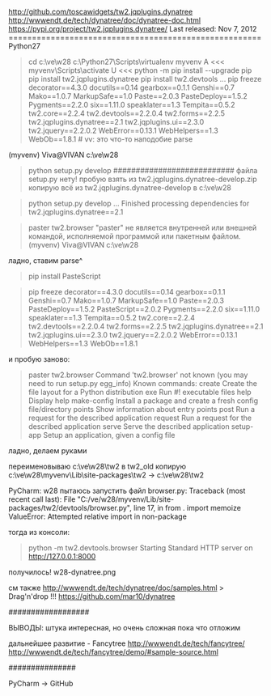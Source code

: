 ﻿http://github.com/toscawidgets/tw2.jqplugins.dynatree
http://wwwendt.de/tech/dynatree/doc/dynatree-doc.html
https://pypi.org/project/tw2.jqplugins.dynatree/
Last released: Nov 7, 2012
======================================================	Python27
> cd c:\ve\w28
> c:\Python27\Scripts\virtualenv myvenv
>A	<<<	myvenv\Scripts\activate
>U	<<<	python -m pip install --upgrade pip
> pip install tw2.jqplugins.dynatree
> pip install tw2.devtools
...
> pip freeze
decorator==4.3.0
docutils==0.14
gearbox==0.1.1
Genshi==0.7
Mako==1.0.7
MarkupSafe==1.0
Paste==2.0.3
PasteDeploy==1.5.2
Pygments==2.2.0
six==1.11.0
speaklater==1.3
Tempita==0.5.2
tw2.core==2.2.4
tw2.devtools==2.2.0.4
tw2.forms==2.2.5
tw2.jqplugins.dynatree==2.1
tw2.jqplugins.ui==2.3.0
tw2.jquery==2.2.0.2
WebError==0.13.1
WebHelpers==1.3
WebOb==1.8.1			# vv: это что-то наподобие parse

(myvenv) Viva@VIVAN c:\ve\w28
> python setup.py develop
###########################
файла setup.py нету!
пробую взять из tw2.jqplugins.dynatree-develop.zip
копирую всё из tw2.jqplugins.dynatree-develop в c:\ve\w28

> python setup.py develop
...
Finished processing dependencies for tw2.jqplugins.dynatree==2.1

> paster tw2.browser
"paster" не является внутренней или внешней
командой, исполняемой программой или пакетным файлом.
(myvenv) Viva@VIVAN c:\ve\w28
>

ладно, ставим parse^
> pip install PasteScript

> pip freeze
decorator==4.3.0
docutils==0.14
gearbox==0.1.1
Genshi==0.7
Mako==1.0.7
MarkupSafe==1.0
Paste==2.0.3
PasteDeploy==1.5.2
PasteScript==2.0.2
Pygments==2.2.0
six==1.11.0
speaklater==1.3
Tempita==0.5.2
tw2.core==2.2.4
tw2.devtools==2.2.0.4
tw2.forms==2.2.5
tw2.jqplugins.dynatree==2.1
tw2.jqplugins.ui==2.3.0
tw2.jquery==2.2.0.2
WebError==0.13.1
WebHelpers==1.3
WebOb==1.8.1

и пробую заново:

> paster tw2.browser
Command 'tw2.browser' not known (you may need to run setup.py egg_info)
Known commands:
  create       Create the file layout for a Python distribution
  exe          Run #! executable files
  help         Display help
  make-config  Install a package and create a fresh config file/directory
  points       Show information about entry points
  post         Run a request for the described application
  request      Run a request for the described application
  serve        Serve the described application
  setup-app    Setup an application, given a config file

ладно, делаем руками

переименовываю c:\ve\w28\tw2 в tw2_old
копирую c:\ve\w28\myvenv\Lib\site-packages\tw2 -> c:\ve\w28\tw2

PyCharm: w28
пытаюсь запустить файл browser.py:
Traceback (most recent call last):
  File "C:/ve/w28/myvenv/Lib/site-packages/tw2/devtools/browser.py", line 17, in <module>
    from . import memoize
ValueError: Attempted relative import in non-package

тогда из консоли:
> python -m tw2.devtools.browser
Starting Standard HTTP server on http://127.0.0.1:8000

получилось!
w28-dynatree.png

см также
http://wwwendt.de/tech/dynatree/doc/samples.html > Drag'n'drop !!!
https://github.com/mar10/dynatree

##################

ВЫВОДЫ: штука интересная, но очень сложная
пока что отложим

дальнейшее развитие - Fancytree
http://wwwendt.de/tech/fancytree/
http://wwwendt.de/tech/fancytree/demo/#sample-source.html

###############

PyCharm -> GitHub
